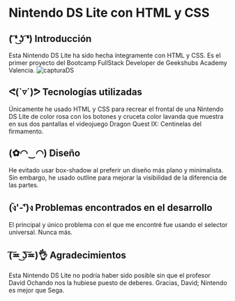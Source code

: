 # Nintendo DS Lite con HTML y CSS

## ( ͡❛ ͜ʖ ͡❛) Introducción

Esta Nintendo DS Lite ha sido hecha íntegramente con HTML y CSS. Es el primer proyecto del Bootcamp FullStack Developer de Geekshubs Academy Valencia.
![capturaDS](https://user-images.githubusercontent.com/95984367/150743313-55008dae-090e-4c9e-893d-bb2e464d1afc.PNG)

## ᕙ(`▿´)ᕗ Tecnologías utilizadas

Únicamente he usado HTML y CSS para recrear el frontal de una Nintendo DS Lite de color rosa con los botones y cruceta color lavanda que muestra en sus dos pantallas el videojuego Dragon Quest IX: Centinelas del firmamento.

## (✿◠‿◠) Diseño

He evitado usar box-shadow al preferir un diseño más plano y minimalista. Sin embargo, he usado outline para mejorar la visibilidad de la diferencia de las partes.

## (ง︡'-'︠)ง Problemas encontrados en el desarrollo

El principal y único problema con el que me encontré fue usando el selector universal. Nunca más.

## (͠≖ ͜ʖ͠≖)👌 Agradecimientos

Esta Nintendo DS Lite no podría haber sido posible sin que el profesor David Ochando nos la hubiese puesto de deberes. Gracias, David; Nintendo es mejor que Sega.
